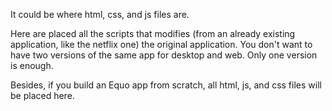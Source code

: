 It could be where html, css, and js files are.

Here are placed all the scripts that modifies (from an already existing application, like the netflix one) the original application. You don't want to have two versions of the same app for desktop and web. Only one version is enough.

Besides, if you build an Equo app from scratch, all html, js, and css files will be placed here.